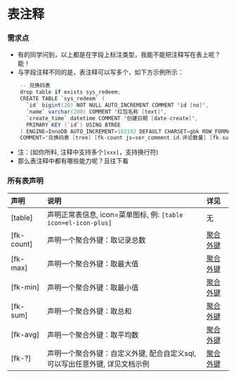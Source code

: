 # 表注释


### 需求点

- 有的同学问到，以上都是在字段上标注类型，我能不能把注释写在表上呢？能！
- 与字段注释不同的是，表注释可以写多个，如下方示例所示：

``` java
	-- 兑换码表  
	drop table if exists sys_redeem;
	CREATE TABLE `sys_redeem` (
	  `id` bigint(20) NOT NULL AUTO_INCREMENT COMMENT 'id [no]', 
	  `name` varchar(200) COMMENT '红包名称 [text]', 
	  `create_time` datetime COMMENT '创建日期 [date-create]', 
	  PRIMARY KEY (`id`) USING BTREE
	) ENGINE=InnoDB AUTO_INCREMENT=182192 DEFAULT CHARSET=gbk ROW_FORMAT=COMPACT 
	COMMENT='兑换码表 [tree] [fk-count js=ser_comment.id.评论数量] [fk-sum js=ser_comment.id.评论数量]';
```

- 注：(如你所料, 注释中支持多个`[xxx]`，支持换行符) 
- 那么表注释中都有哪些能力呢？且往下看


### 所有表声明

| 声明		| 说明																			| 详见						|
| :--------	| :--------																		| :--------					|
| [table]	| 声明正常表信息, icon=菜单图标, 例: `[table icon=el-icon-plus]`					| 无	|
| [fk-count]| 声明一个聚合外键：取记录总数													| [聚合外键](/gen/fk-poly)	|
| [fk-max]	| 声明一个聚合外键：取最大值													| [聚合外键](/gen/fk-poly)	|
| [fk-min]	| 声明一个聚合外键：取最小值													| [聚合外键](/gen/fk-poly)	|
| [fk-sum]	| 声明一个聚合外键：取总和														| [聚合外键](/gen/fk-poly)	|
| [fk-avg]	| 声明一个聚合外键：取平均数													| [聚合外键](/gen/fk-poly)	|
| [fk-?]	| 声明一个聚合外键：自定义外键, 配合自定义sql, 可以写出任意外键, 详见文档示例	| [聚合外键](/gen/fk-poly)	|







